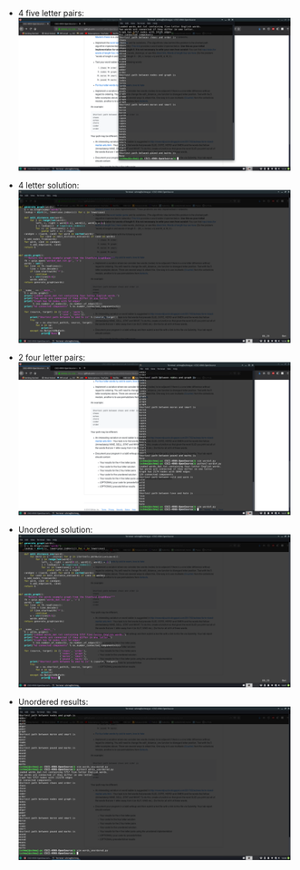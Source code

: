 - 4 five letter pairs: ![Original](images/lab6_1.png)

- 4 letter solution: ![Part 2](images/lab6_2.png)

- 2 four letter pairs: ![Part 3](images/lab6_3.png)

- Unordered solution: ![Part 4](images/lab6_4.png)

- Unordered results: ![Part 5](images/lab6_5.png) 
